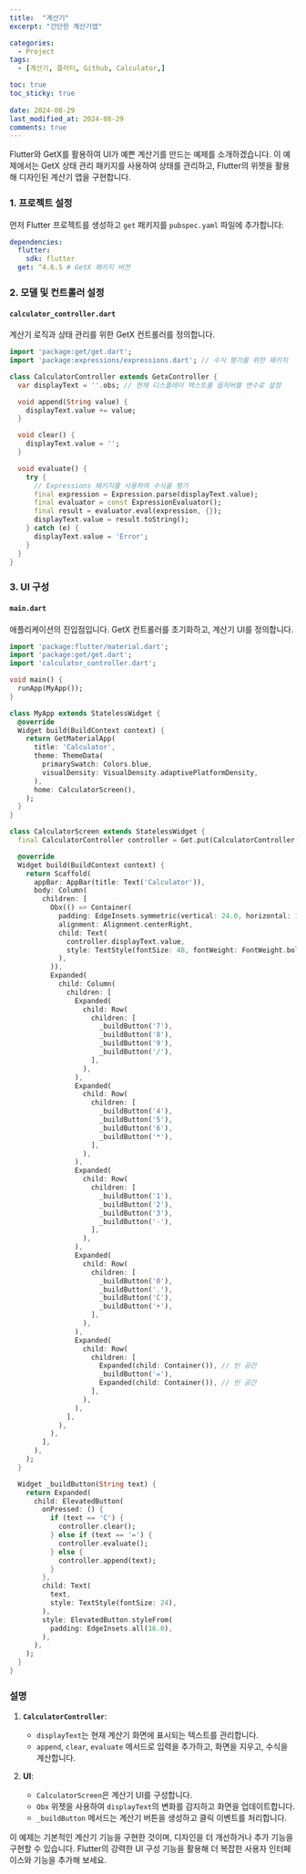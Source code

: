 ```yaml
---
title:  "계산기" 
excerpt: "간단한 계산기앱"

categories:
  - Project
tags:
  - [계산기, 플러터, Github, Calculator,]

toc: true
toc_sticky: true
 
date: 2024-08-29
last_modified_at: 2024-08-29
comments: true
---
```





Flutter와 GetX를 활용하여 UI가 예쁜 계산기를 만드는 예제를 소개하겠습니다. 이 예제에서는 GetX 상태 관리 패키지를 사용하여 상태를 관리하고, Flutter의 위젯을 활용해 디자인된 계산기 앱을 구현합니다.

### 1. 프로젝트 설정

먼저 Flutter 프로젝트를 생성하고 `get` 패키지를 `pubspec.yaml` 파일에 추가합니다:

```yaml
dependencies:
  flutter:
    sdk: flutter
  get: ^4.6.5 # GetX 패키지 버전
```

### 2. 모델 및 컨트롤러 설정

#### `calculator_controller.dart`

계산기 로직과 상태 관리를 위한 GetX 컨트롤러를 정의합니다.

```dart
import 'package:get/get.dart';
import 'package:expressions/expressions.dart'; // 수식 평가를 위한 패키지

class CalculatorController extends GetxController {
  var displayText = ''.obs; // 현재 디스플레이 텍스트를 옵저버블 변수로 설정

  void append(String value) {
    displayText.value += value;
  }

  void clear() {
    displayText.value = '';
  }

  void evaluate() {
    try {
      // Expressions 패키지를 사용하여 수식을 평가
      final expression = Expression.parse(displayText.value);
      final evaluator = const ExpressionEvaluator();
      final result = evaluator.eval(expression, {});
      displayText.value = result.toString();
    } catch (e) {
      displayText.value = 'Error';
    }
  }
}
```

### 3. UI 구성

#### `main.dart`

애플리케이션의 진입점입니다. GetX 컨트롤러를 초기화하고, 계산기 UI를 정의합니다.

```dart
import 'package:flutter/material.dart';
import 'package:get/get.dart';
import 'calculator_controller.dart';

void main() {
  runApp(MyApp());
}

class MyApp extends StatelessWidget {
  @override
  Widget build(BuildContext context) {
    return GetMaterialApp(
      title: 'Calculator',
      theme: ThemeData(
        primarySwatch: Colors.blue,
        visualDensity: VisualDensity.adaptivePlatformDensity,
      ),
      home: CalculatorScreen(),
    );
  }
}

class CalculatorScreen extends StatelessWidget {
  final CalculatorController controller = Get.put(CalculatorController());

  @override
  Widget build(BuildContext context) {
    return Scaffold(
      appBar: AppBar(title: Text('Calculator')),
      body: Column(
        children: [
          Obx(() => Container(
            padding: EdgeInsets.symmetric(vertical: 24.0, horizontal: 16.0),
            alignment: Alignment.centerRight,
            child: Text(
              controller.displayText.value,
              style: TextStyle(fontSize: 48, fontWeight: FontWeight.bold),
            ),
          )),
          Expanded(
            child: Column(
              children: [
                Expanded(
                  child: Row(
                    children: [
                      _buildButton('7'),
                      _buildButton('8'),
                      _buildButton('9'),
                      _buildButton('/'),
                    ],
                  ),
                ),
                Expanded(
                  child: Row(
                    children: [
                      _buildButton('4'),
                      _buildButton('5'),
                      _buildButton('6'),
                      _buildButton('*'),
                    ],
                  ),
                ),
                Expanded(
                  child: Row(
                    children: [
                      _buildButton('1'),
                      _buildButton('2'),
                      _buildButton('3'),
                      _buildButton('-'),
                    ],
                  ),
                ),
                Expanded(
                  child: Row(
                    children: [
                      _buildButton('0'),
                      _buildButton('.'),
                      _buildButton('C'),
                      _buildButton('+'),
                    ],
                  ),
                ),
                Expanded(
                  child: Row(
                    children: [
                      Expanded(child: Container()), // 빈 공간
                      _buildButton('='),
                      Expanded(child: Container()), // 빈 공간
                    ],
                  ),
                ),
              ],
            ),
          ),
        ],
      ),
    );
  }

  Widget _buildButton(String text) {
    return Expanded(
      child: ElevatedButton(
        onPressed: () {
          if (text == 'C') {
            controller.clear();
          } else if (text == '=') {
            controller.evaluate();
          } else {
            controller.append(text);
          }
        },
        child: Text(
          text,
          style: TextStyle(fontSize: 24),
        ),
        style: ElevatedButton.styleFrom(
          padding: EdgeInsets.all(16.0),
        ),
      ),
    );
  }
}
```

### 설명

1. **`CalculatorController`**:
   - `displayText`는 현재 계산기 화면에 표시되는 텍스트를 관리합니다.
   - `append`, `clear`, `evaluate` 메서드로 입력을 추가하고, 화면을 지우고, 수식을 계산합니다.

2. **UI**:
   - `CalculatorScreen`은 계산기 UI를 구성합니다.
   - `Obx` 위젯을 사용하여 `displayText`의 변화를 감지하고 화면을 업데이트합니다.
   - `_buildButton` 메서드는 계산기 버튼을 생성하고 클릭 이벤트를 처리합니다.

이 예제는 기본적인 계산기 기능을 구현한 것이며, 디자인을 더 개선하거나 추가 기능을 구현할 수 있습니다. Flutter의 강력한 UI 구성 기능을 활용해 더 복잡한 사용자 인터페이스와 기능을 추가해 보세요.
